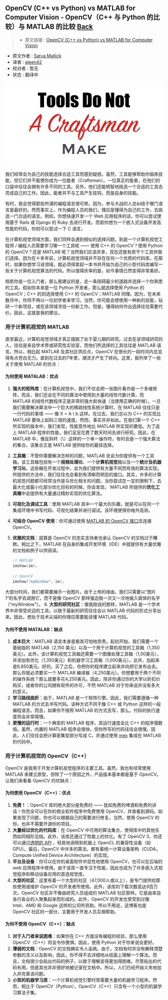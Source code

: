## OpenCV (C++ vs Python) vs MATLAB for Computer Vision - OpenCV（C++ 与 Python 的比较）与 MATLAB 的比较 [**Back**](./../translation.md)

> * 原文链接 : [OpenCV (C++ vs Python) vs MATLAB for Computer Vision](http://www.learnopencv.com/opencv-c-vs-python-vs-matlab-for-computer-vision/)
* 原文作者 : [Satya Mallick](http://www.learnopencv.com/about/)
* 译者 : [aleen42](https://github.com/aleen42) 
* 校对者 : 暂无
* 状态 : 翻译中


![](./1.jpg)

我们经常会为自己的技能选择合适工具而感到疑惑。虽然，工具能够帮助你锻炼技能，但它们并不能使你成为一位能者（Craftsman）。一位真正的能者，在他们的口袋中往往会拥有许多不同的工具。另外，他们还能明智地挑选一个合适的工具去完成自己的工作。因此，能者并不与工具产生挂钩，而是自身的技能。

有时，我会觉得那些所谓的编程语言很可笑。因为，参与大战的人总纠结于哪门语言是最好的。然而事实上，作为编程人员的我们，理应是懂得为自己的工作，去挑选一门合适的语言。例如，你想快速开发一个 Web 应用程序的话，你可以尝试使用基于 Rails 或 Django 的 Ruby 去进行开发。而若你想为一个嵌入式设备开发高性能的代码，你则可以尝试一下 C 语言。

在计算机视觉领域方面，我们同样会遇到相似的选择问题。到底一个计算机视觉工程师 / 编程人员需要学习哪一个工具呢 —— 使用 C++ 的 OpenCV？使用 Python 的 OpenCV？还是 MATLAB 呢？当然我们应该庆幸，现在还能有若干个工具供我们选择。因为在十多年前，计算机视觉领域并不存在任何一个优质的代码库。在那时，如果你想学习该领域，就必须得拿起一本书并开始为自己的小型代码库编写一些关于计算机视觉算法的代码。所以值得庆幸的是，如今事情已然变得非常美好。

倘若你是一位入门者，那么我建议的是，走一条阻碍最少的道路并选择一个你熟悉的工具。假如你本来是一位 Python 开发者，那么就选择使用 Python 的 OpenCV；C++ 的则选择使用 C++ 的 OpenCV；MATLAB 同理。因为，在未来数月中，你将不再以一位初学者来学习。当然，你可能会想使用一种新的技能，钻研一个新项目，或在该领域寻找一份新工作。但是，懂得如何作出选择往往需要代价。因此，这就是我的建议。

### 用于计算机视觉的 MATLAB

直至最近，计算机视觉领域才真正摆脱了处于婴儿期的研究。过去在该领域研究的人，往往是来自学术界或研究性实验室，而他们所选择的工具往往是 MATLAB 语言。所以，相比起 MATLAB 及其社区供应点，OpenCV 在很长的一段时间内总显得有点苍白无力。直到在过去的7年里，潮流才产生了转向。这里，我列举了一些关于使用 MATLAB 的优点：

#### 为何使用 MATALAB：优点

1. **强大的矩阵库**：在计算机视觉中，我们不仅会把一张图片看作是一个多维矩阵，而且，我们还会在不同的算法中使用到大量的线性代数计算。而 MATLAB 的线性代数程序正是非常的强大和快速（当使用正确的时候）。一旦我们需要解决算法中一个巨大的稀疏线性系统计算时，在 MATLAB 往往只是一行代码的事情 —— 像 X = A \ b 这样。在过去，我们总以为 C++ 的实现比 MATLAB 要快上起码三倍的速度。然而，事实并非如此。在我们第一个 C++ 所实现的版本中，我们发现，性能意外地比 MATLAB 所实现的要低。为了追上 MATLAB 程序的性能，我们足足花费了数天时间去进行研究。因此，在 MATLAB 中，像反斜杆（\）这样的一个单一操作符，有时会是一个强大算法的集合。该集合正是 MATLAB 提供给你的最佳选择。
2. **工具箱**：不管你需要解决怎样的问题，MATLAB 总会为你提供有一个工具箱。该工具箱包括有一个**视频处理**箱、一个**计算机视觉**箱以及一个**统计及机器学习**箱。这些箱在开发过程中，会为我们提供有大量不同而有效的算法实现。所提供的方法中，我们往往也会看到有清晰而明显的接口。其实，许多的计算机视觉问题都可经常当作是与优化相关的问题。当你尝试在一定的限制下，去最大化或最小化部分优化目标的时候，你会发现， MATLAB 所提供的**优化工具箱**中会提供有大量通过精妙实现的优化算法。
3. **可视化及调试工具**：使用 MATLAB 其中一个最大的乐趣，就是可以在同一个集成环境中书写代码、可视化结果并进行调试。该环境使得你格外高效。
4. **可结合 OpenCV 使用**：你可通过使用 [MATLAB 的 OpenCV 接口](http://www.mathworks.com/matlabcentral/fileexchange/47953-computer-vision-system-toolbox-opencv-interface)去连接 OpenCV。
5. **优雅的文档**：就算是 OpenCV 的忠实支持者也承认 OpenCV 的文档过于糟糕。相比之下，MATLAB 在自身的集成开发环境（IDE）中就提供有大量优雅的文档和例子以供阅读。

    ```cpp
    // MATLAB
    imshow(im);
    
    // OpenCV
    imshow("myWindow", im);
    ```
大部分时间，我们都需要展示一张图片。由于上帝的缘由，我们只需要以“图片 1”的名字去调用它，而不是像 OpenCV 那样强迫我一次又一次地输入窗体的名字（“myWindow”）。
6. **大型的研究社区**：像我刚说的那样，MATLAB 是一个学术界中非常受欢迎的工具，以致于最新的研究往往会以 MATLAB 代码的形式分享出来。因此，想处于技术尖端的你理应需要能读懂 MATLAB 代码。

#### 为何不使用 MATALAB：缺点

1. **成本巨大**：MATLAB 语言本身是极其可怕地昂贵。起初开始，我们需要一个基础版的 MATLAB（2,150 美元）以及一个用于计算机视觉的工具箱（1,350美元）。此外，该计算机视觉工具箱还需要一个图像处理工具箱（1,00美元），并添加有优化（1,350美元）和机器学习工具箱（1,000美元）。总共，加起来是6,850美元。好的，买了之后，你把你的程序建立起来并向把它发布出去。那么你就必须要买一个 MATLAB 编译器（4,250美元）。你想要用于两个不同的操作系统？那么就要多花4,250美元。因此，除非你通过你的大学以折扣价购买，或者你的公司拥有软件的许可，不然 MATLAB 对于你来说并没有多大的意义。
2. **学习路线曲折**：由于，MATLAB 是一个矩阵引擎。因此，我们需要遵循一种 MATLAB 的方式去书写代码。该种方式不同于像 C++ 或 Python 这样的一般编程语言。而且，如果你不按照 MATLAB 的方式去写，那么，代码的执行速度将会非常得慢。
3. **更慢的运行时**：一个典型的 MATLAB 程序，其运行速度会比 C++ 的程序慢数倍。虽然，内置的 MATLAB 程序会很快，但你所写的代码往往会很慢。因此，人们往往会把计算密集型部分写成 C，并通过使用 [mex](http://www.mathworks.com/help/matlab/ref/mex.html) 集成在 MATLAB 的代码中。

### 用于计算机视觉的 OpenCV（C++）

OpenCV 是我用于开发计算机视觉程序的主要工具。虽然，我也有经常使用 MATLAB 来建立原型，但除了一个原因之外，产品版本基本都是基于 OpenCV。让我们来看看 OpenCV 的优缺点：

#### 为何使用 OpenCV（C++）：优点

1. **免费！**：OpenCV 库的绝大部分是免费的 —— 犹如免费的啤酒和免费的讲话！你完全可以在你的商业软件程序中免费使用 OpenCV，并查看到源码。如果发现了问题，你也可以根据自己的需要进行修复。当然，使用 OpenCV 的你，也并不需要开源你的项目。
2. **大量经过优化的代码库**：在 OpenCV 中可用的算法集合，使得库中的其他东西如同相形见绌。此外，该库还通过了性能上的优化。有了 OpenCV 3，你还可以通过[透明的 API](http://www.learnopencv.com/opencv-transparent-api/) ，轻易地调用到机器上 OpenCL 的兼容性设备（如 GPU）。最后，OpenCV 中许多的算法，都有着统一计算设备架构（CUDA，Compute Unified Device Architecture）的实现。
3. **平台及设备**：你可以在你的桌面软件中显性地使用 OpenCV，也可以在后端的 web 应用程序中使用。由于该库一直专注于性能，因此也成为了许多嵌入式视觉程序和移动设备应用的首选视觉库。
4. **大型的社区**：这里有着一个大型的社区（47,000人或以上），是专门提供给那些使用或维护 OpenCV 的开发者所使用。此外，该库的下载次数高达9百万次。OpenCV 社区并不像由研究人员组成的 MATLAB 社区那样。它是由来自各行各业的人聚集起来而形成的。此外，OpenCV 的开发也曾受到过像 Intel、AMD 和 Google 这样的公司所资助。所以不用说，这博客也是 OpenCV 社区的一部分，主要用于开发人员互相帮助。

#### 为何不使用 OpenCV（C++）：缺点

1. **对于入门者来说困难**：如果你在 C++ 方面没有编程的经验，那么使用 OpenCV（C++）将会令你畏惧。因此，使用 Python 对于你来说会更好。
2. **薄弱的文档**：OpenCV 的文档确实令人诟病。由于，文档有时并没有解释清楚参数的含义以及影响，因此，你不得不去详细地从纸面上理解一个算法。而且，文档很少会贴出代码的例子，以致于理解变得更加得困难。尽管贴出的代码有用，但是其也并非很好地被记录在文档中。所以，人们已经开始义务地加入并完善该问题。
3. **小型的机器学习库**：一个计算机视觉引擎时常需要大量的机器学习程序。然而，相比于 OpenCV（Python），OpenCV（C++）只含有一个小型的机器学习算法子集。